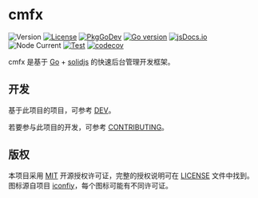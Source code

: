 <!--
该文件会被复制在 packages/admin 目录，为了链接的正确性，所有的链接都应该是绝对链接。
-->

# cmfx

![Version](https://img.shields.io/github/v/tag/issue9/cmfx?label=version)
[![License](https://img.shields.io/github/license/issue9/cmfx)](https://opensource.org/licenses/MIT)
[![PkgGoDev](https://pkg.go.dev/badge/github.com/issue9/cmfx)](https://pkg.go.dev/github.com/issue9/cmfx)
[![Go version](https://img.shields.io/github/go-mod/go-version/issue9/cmfx)](https://pkg.go.dev/github.com/issue9/cmfx)
[![jsDocs.io](https://img.shields.io/badge/jsDocs.io-reference-blue)](https://www.jsdocs.io/package/@cmfx/admin)
![Node Current](https://img.shields.io/node/v/%40cmfx%2Fadmin)
[![Test](https://github.com/issue9/cmfx/actions/workflows/test.yml/badge.svg)](https://github.com/issue9/cmfx/actions/workflows/test.yml)
[![codecov](https://codecov.io/gh/issue9/cmfx/graph/badge.svg?token=D5y3FOJk8A)](https://codecov.io/gh/issue9/cmfx)

cmfx 是基于 [Go](https://go.dev) + [solidjs](https://www.solidjs.com/) 的快速后台管理开发框架。

## 开发

基于此项目的项目，可参考 [DEV](https://github.com/issue9/cmfx/blob/master/docs/DEV.md)。

若要参与此项目的开发，可参考 [CONTRIBUTING](https://github.com/issue9/cmfx/blob/master/docs/CONTRIBUTING.md)。

## 版权

本项目采用 [MIT](https://opensource.org/licenses/MIT) 开源授权许可证，完整的授权说明可在 [LICENSE](https://github.com/issue9/cmfx/blob/master/LICENSE) 文件中找到。
图标源自项目 [iconfiy](https://github.com/iconify/icon-sets)，每个图标可能有不同许可证。

